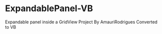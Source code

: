ExpandablePanel-VB
==================

Expandable panel inside a GridView Project By AmauriRodrigues Converted to VB
